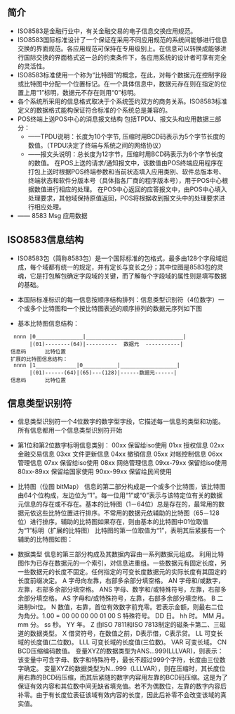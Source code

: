 ## 简介
* ISO8583是金融行业中，有关金融交易的电子信息交换应用规范。
* ISO8583国际标准设计了一个保证在采用不同应用规范的系统间能够进行信息交换的界面规范。各应用规范可保持在专用级别上。在信息可以转换成能够进行国际交换的界面格式这一总的约束条件下，各应用系统的设计者可享有完全的灵活性。
* ISO8583标准使用一个称为“比特图”的概念，在此，对每个数据元在控制字段或比特图中分配一个位置标记。在一个具体信息中，数据元存在则在指定的位置上用“1”标明，数据元不存在则用“0”标明。
* 各个系统所采用的信息格式取决于个系统签约双方的商务关系。ISO8583标准定义的数据格式能构保证符合标准的个系统总是兼容的。
* POS终端上送POS中心的消息报文结构
包括TPDU、报文头和应用数据三部分：
  * ——TPDU说明：长度为10个字节, 压缩时用BCD码表示为5个字节长度的数值。（TPDU决定了终端与系统之间的网络协议）
  * ——报文头说明：总长度为12字节，压缩时用BCD码表示为6个字节长度的数值。
在POS上送的请求/通知报文中，该数值由POS终端应用程序在打包上送时根据POS终端参数和当前状态填入应用类别、软件总版本号、终端状态和软件分版本号（具体指各厂商的程序版本号），用于POS中心根据数值进行相应的处理。
在POS中心返回的应答报文中，由POS中心填入处理要求，其他域保持原值返回，POS将根据收到报文头中的处理要求进行相应处理。
* —— 8583 Msg 应用数据

## ISO8583信息结构
* ISO8583包（简称8583包）是一个国际标准的包格式，最多由128个字段域组成，每个域都有统一的规定，并有定长与变长之分；其中位图是8583包的灵魂，它是打包解包确定字段域的关键，而了解每个字段域的属性则是填写数据的基础。
* 本国际标准标识的每一信息按顺序结构排列：信息类型识别符（4位数字）一个或多个比特图和一个按比特图表述的顺序排列的数据元序列如下图

* 基本比特图信息结构：
```
  nnnn |0_______________|_______________________________|
       |(01)--------(64)|----------  数据元  -----------|      
 信息码      比特位置
 扩展的比特图信息结构：
  nnnn |1_____________|0___________|__________________|
       |(01)------(64)|(65)---(128)|------数据元------|                    
 信息码      比特位置
```

## 信息类型识别符
* 信息类型识别符一个4位数字的数字型字段，它描述每一信息的类型和功能。所有信息都用一个信息类型识别符开始
* 第1位和第2位数字标明信息类别：
00xx      保留给iso使用
01xx      授权信息
02xx      金融交易信息
03xx      文件更新信息
04xx      撤销信息
05xx      对帐控制信息
06xx      管理信息
07xx      保留给iso使用
08xx      网络管理信息
09xx-79xx 保留给iso使用
80xx-89xx 保留给国家使用
90xx-99xx 保留给民间使用

* 比特图（位图 bitMap）
信息的第二部分构成是一个或多个比特图，该比特图由64个位构成，左边位为“1”。每一位用“1”或“0”表示与该特定位有关的数据元信息的存在或不存在。基本的比特图（1－64位）总是存在的，最常用的数据元依这些比特位置进行排序。不常用的数据元依辅助的比特图（65－128位）进行排序。辅助的比特图如果存在，则由基本的比特图中01位取值为“1”标明（扩展的比特图）
比特图的第一位取值为“1”，表明其后紧接有一个辅助的比特图如图：
* 数据类型
信息的第三部分构成及其数据内容由一系列数据元组成。
利用比特图作为已存在数据元的一个索引，对信息进重组。一些数据元有固定长度，另一些数据元的长度不固定。任何指定的可变长度数据元的实际长度有其固定的长度前缀决定。
A	字母向左靠，右部多余部分填空格。
AN	字母和/或数字，左靠，右部多余部分填空格。
ANS	字母、数字和/或特殊符号，左靠，右部多余部分填空格。
AS	字母和/或特殊符号，左靠，右部多余部分填空格。
B	二进制bit位。
N	数值，右靠，首位有效数字前充零。若表示金额，则最右二位为角分。1.00 = 00 00 00 00 01 00
S	特殊符号。
DD	日。
hh	时。
MM	月。
mm	分。
ss	秒。
YY	年。
Z	由ISO 7811和ISO 7813制定的磁条卡第二、三磁道的数据类型。
X	借贷符号，在数值之前，D表示借，C表示贷。
LL	可变长域的长度值(二位数)。
LLL	可变长域的长度值(三位数)。
VAR	可变长域。
CN	BCD压缩编码数值。
变量XYZ的数据类型为ANS...999(LLLVAR)，则表示：该变量中可含字母、数字和特殊符号，最长不超过999个字符，长度由三位数字确定。
变量XYZ的数据类型为N...999（LLLVAR），则在压缩时，其长度位用右靠的BCD码压缩，而其后紧随的数字内容用左靠的BCD码压缩。这是为了保证有效内容和其位数中间无缺省填充值。若不为偶数位，左靠的数字内容后补零。由于有长度位表征该域有效内容的长度，因此后补零不会改变该域的真实值。